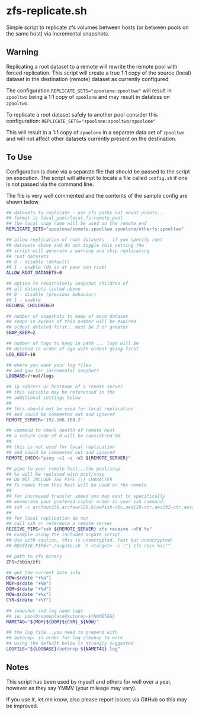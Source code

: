 
zfs-replicate.sh
================

Simple script to replicate zfs volumes between hosts (or between pools on the same host) via incremental snapshots.

Warning
-------

Replicating a root dataset to a remote will rewrite the remote pool with forced replication.  This script will create
a true 1:1 copy of the source (local) dataset in the destination (remote) dataset as currently configured.

The configuration ```REPLICATE_SETS="zpoolone:zpooltwo"``` will result in ```zpooltwo``` being a 1:1 copy of ```zpoolone```
and may result in dataloss on ```zpooltwo```.

To replicate a root dataset safely to another pool consider this configuration: ```REPLICATE_SETS="zpoolone:zpooltwo/zpoolone"```

This will result in a 1:1 copy of ```zpoolone``` in a separate data set of ```zpooltwo``` and will not affect other datasets currently present on the destination.

To Use
------

Configuration is done via a separate file that should be passed to the script on execution.  The script will attempt to locate a file called ```config.sh``` if one is not passed via the command line.

The file is very well commented and the contents of the sample config are shown below.

```bash
## datasets to replicate - use zfs paths not mount points...
## format is local_pool/local_fs:remote_pool
## the local snap name will be used on the remote end
REPLICATE_SETS="zpoolone/somefs:zpooltwo zpoolone/otherfs:zpooltwo"

## allow replication of root datasets - if you specify root
## datasets above and do not toggle this setting the
## script will generate a warning and skip replicating
## root datasets
## 0 - disable (default)
## 1 - enable (do so at your own risk)
ALLOW_ROOT_DATASETS=0

## option to recurrsively snapshot children of
## all datasets listed above
## 0 - disable (previous behavior)
## 1 - enable
RECURSE_CHILDREN=0

## number of snapshots to keep of each dataset
## snaps in excess of this number will be expired
## oldest deleted first...must be 2 or greater
SNAP_KEEP=2

## number of logs to keep in path ... logs will be
## deleted in order of age with oldest going first
LOG_KEEP=10

## where you want your log files
## and gnu tar incremental snaphots
LOGBASE=/root/logs

## ip address or hostname of a remote server
## this variable may be referenced in the
## additional settings below
##
## this should not be used for local replication
## and could be commented out and ignored
REMOTE_SERVER='192.168.100.2'

## command to check health of remote host
## a return code of 0 will be considered OK
##
## this is not used for local replication
## and could be commented out and ignored
REMOTE_CHECK="ping -c1 -q -W2 ${REMOTE_SERVER}"

## pipe to your remote host...the pool/snap
## %s will be replaced with pool/snap
## DO NOT INCLUDE THE PIPE (|) CHARACTER
## fs names from this host will be used on the remote
##
## for increased transfer speed you may want to specifically
## enumerate your prefered cipher order in your ssh command:
## ssh -c arcfour256,arcfour128,blowfish-cbc,aes128-ctr,aes192-ctr,aes256-ctr
##
## for local replication do not
## call ssh or reference a remote server
RECEIVE_PIPE="ssh ${REMOTE_SERVER} zfs receive -vFd %s"
## Example using the included ncgate script.
## Use with caution, this is unencrypted. Fast but unencrypted!
## RECEIVE_PIPE="./ncgate.sh -t <target> -c \"| zfs recv %s\""

## path to zfs binary
ZFS=/sbin/zfs

## get the current date info
DOW=$(date "+%a")
MOY=$(date "+%m")
DOM=$(date "+%d")
NOW=$(date "+%s")
CYR=$(date "+%Y")

## snapshot and log name tags
## ie: pool0/someplace@autorep-${NAMETAG}
NAMETAG="${MOY}${DOM}${CYR}_${NOW}"

## the log file...you need to prepend with
## autorep- in order for log cleanup to work
## using the default below is strongly suggested
LOGFILE="${LOGBASE}/autorep-${NAMETAG}.log"
```

Notes
-----

This script has been used by myself and others for well over a year, however as they say YMMV (your mileage may vary).

If you use it, let me know, also please report issues via GitHub so this may be improved.
